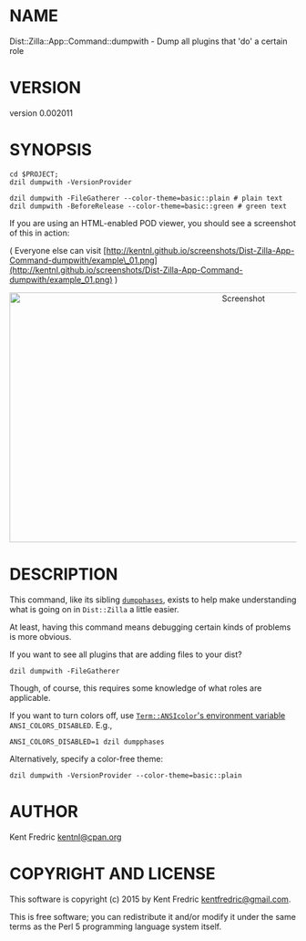 # NAME

Dist::Zilla::App::Command::dumpwith - Dump all plugins that 'do' a certain role

# VERSION

version 0.002011

# SYNOPSIS

    cd $PROJECT;
    dzil dumpwith -VersionProvider

    dzil dumpwith -FileGatherer --color-theme=basic::plain # plain text
    dzil dumpwith -BeforeRelease --color-theme=basic::green # green text

If you are using an HTML-enabled POD viewer, you should see a screenshot of this in action:

( Everyone else can visit [http://kentnl.github.io/screenshots/Dist-Zilla-App-Command-dumpwith/example\_01.png](http://kentnl.github.io/screenshots/Dist-Zilla-App-Command-dumpwith/example_01.png) )

<div>
    <center>
      <img src="http://kentnl.github.io/screenshots/Dist-Zilla-App-Command-dumpwith/example_01.png"
           alt="Screenshot"
           width="806"
           height="438"/>
    </center>
</div>

# DESCRIPTION

This command, like its sibling [`dumpphases`](https://metacpan.org/pod/Dist::Zilla::App::Command::dumpphases), exists to help make understanding
what is going on in `Dist::Zilla` a little easier.

At least, having this command means debugging certain kinds of problems is more obvious.

If you want to see all plugins that are adding files to your dist?

    dzil dumpwith -FileGatherer

Though, of course, this requires some knowledge of what roles are applicable.

If you want to turn colors off, use [`Term::ANSIcolor`'s environment variable](https://metacpan.org/pod/Term::ANSIColor)
`ANSI_COLORS_DISABLED`. E.g.,

    ANSI_COLORS_DISABLED=1 dzil dumpphases

Alternatively, specify a color-free theme:

    dzil dumpwith -VersionProvider --color-theme=basic::plain

# AUTHOR

Kent Fredric <kentnl@cpan.org>

# COPYRIGHT AND LICENSE

This software is copyright (c) 2015 by Kent Fredric <kentfredric@gmail.com>.

This is free software; you can redistribute it and/or modify it under
the same terms as the Perl 5 programming language system itself.
